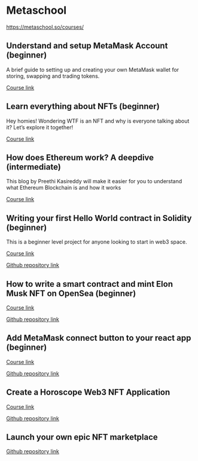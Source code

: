 # Metaschool

https://metaschool.so/courses/

## Understand and setup MetaMask Account (beginner)
A brief guide to setting up and creating your own MetaMask wallet for storing, swapping and trading tokens.

[Course link](https://metaschool.so/courses/understand-and-setup-metamask-account)

## Learn everything about NFTs (beginner)
Hey homies! Wondering WTF is an NFT and why is everyone talking about it? Let’s explore it together!

[Course link](https://metaschool.so/courses/learn-everything-about-nfts)

## How does Ethereum work? A deepdive (intermediate)
This blog by Preethi Kasireddy will make it easier for you to understand what Ethereum Blockchain is and how it works

[Course link](https://metaschool.so/courses/how-does-ethereum-work-a-deepdive)

## Writing your first Hello World contract in Solidity (beginner)
This is a beginner level project for anyone looking to start in web3 space.

[Course link](https://metaschool.so/courses/writing-your-first-hello-world-contract-in-solidity)

[Github repository link](https://github.com/fabricegeib/metaschool/tree/master/first-solidity-contract)

## How to write a smart contract and mint Elon Musk NFT on OpenSea (beginner)

[Course link](https://metaschool.so/courses/how-to-write-a-smart-contract-and-mint-elon-musk-nft-on-opensea)

[Github repository link](https://github.com/fabricegeib/metaschool/tree/master/mint-elon-nft)

## Add MetaMask connect button to your react app (beginner)

[Course link](https://metaschool.so/courses/add-metamask-connect-button-to-your-react-app)

[Github repository link](https://github.com/fabricegeib/metaschool/tree/master/react-metamask-connect-button)

## Create a Horoscope Web3 NFT Application

[Course link](https://metaschool.so/courses/create-a-horoscope-web3-nft-application)

[Github repository link](https://github.com/fabricegeib/metaschool/tree/master/horoscope-nft)

## Launch your own epic NFT marketplace

[Github repository link](https://github.com/fabricegeib/metaschool/tree/master/nft-marketplace)